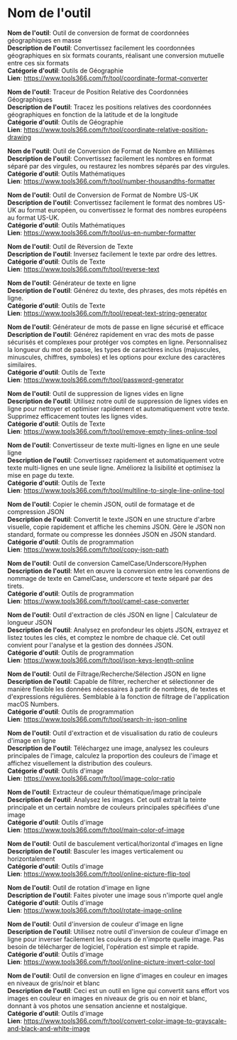 # Nom de l'outil

**Nom de l'outil**: Outil de conversion de format de coordonnées géographiques en masse  
**Description de l'outil**: Convertissez facilement les coordonnées géographiques en six formats courants, réalisant une conversion mutuelle entre ces six formats  
**Catégorie d'outil**: Outils de Géographie  
**Lien**: https://www.tools366.com/fr/tool/coordinate-format-converter


**Nom de l'outil**: Traceur de Position Relative des Coordonnées Géographiques  
**Description de l'outil**: Tracez les positions relatives des coordonnées géographiques en fonction de la latitude et de la longitude  
**Catégorie d'outil**: Outils de Géographie  
**Lien**: https://www.tools366.com/fr/tool/coordinate-relative-position-drawing


**Nom de l'outil**: Outil de Conversion de Format de Nombre en Millièmes  
**Description de l'outil**: Convertissez facilement les nombres en format séparé par des virgules, ou restaurez les nombres séparés par des virgules.  
**Catégorie d'outil**: Outils Mathématiques  
**Lien**: https://www.tools366.com/fr/tool/number-thousandths-formatter


**Nom de l'outil**: Outil de Conversion de Format de Nombre US-UK  
**Description de l'outil**: Convertissez facilement le format des nombres US-UK au format européen, ou convertissez le format des nombres européens au format US-UK.  
**Catégorie d'outil**: Outils Mathématiques  
**Lien**: https://www.tools366.com/fr/tool/us-en-number-formatter


**Nom de l'outil**: Outil de Réversion de Texte  
**Description de l'outil**: Inversez facilement le texte par ordre des lettres.  
**Catégorie d'outil**: Outils de Texte  
**Lien**: https://www.tools366.com/fr/tool/reverse-text


**Nom de l'outil**: Générateur de texte en ligne  
**Description de l'outil**: Générez du texte, des phrases, des mots répétés en ligne.  
**Catégorie d'outil**: Outils de Texte  
**Lien**: https://www.tools366.com/fr/tool/repeat-text-string-generator


**Nom de l'outil**: Générateur de mots de passe en ligne sécurisé et efficace  
**Description de l'outil**: Générez rapidement en vrac des mots de passe sécurisés et complexes pour protéger vos comptes en ligne. Personnalisez la longueur du mot de passe, les types de caractères inclus (majuscules, minuscules, chiffres, symboles) et les options pour exclure des caractères similaires.  
**Catégorie d'outil**: Outils de Texte  
**Lien**: https://www.tools366.com/fr/tool/password-generator


**Nom de l'outil**: Outil de suppression de lignes vides en ligne  
**Description de l'outil**: Utilisez notre outil de suppression de lignes vides en ligne pour nettoyer et optimiser rapidement et automatiquement votre texte. Supprimez efficacement toutes les lignes vides.  
**Catégorie d'outil**: Outils de Texte  
**Lien**: https://www.tools366.com/fr/tool/remove-empty-lines-online-tool


**Nom de l'outil**: Convertisseur de texte multi-lignes en ligne en une seule ligne  
**Description de l'outil**: Convertissez rapidement et automatiquement votre texte multi-lignes en une seule ligne. Améliorez la lisibilité et optimisez la mise en page du texte.  
**Catégorie d'outil**: Outils de Texte  
**Lien**: https://www.tools366.com/fr/tool/multiline-to-single-line-online-tool


**Nom de l'outil**: Copier le chemin JSON, outil de formatage et de compression JSON  
**Description de l'outil**: Convertit le texte JSON en une structure d'arbre visuelle, copie rapidement et affiche les chemins JSON. Gère le JSON non standard, formate ou compresse les données JSON en JSON standard.  
**Catégorie d'outil**: Outils de programmation  
**Lien**: https://www.tools366.com/fr/tool/copy-json-path


**Nom de l'outil**: Outil de conversion CamelCase/Underscore/Hyphen  
**Description de l'outil**: Met en œuvre la conversion entre les conventions de nommage de texte en CamelCase, underscore et texte séparé par des tirets.  
**Catégorie d'outil**: Outils de programmation  
**Lien**: https://www.tools366.com/fr/tool/camel-case-converter


**Nom de l'outil**: Outil d'extraction de clés JSON en ligne | Calculateur de longueur JSON  
**Description de l'outil**: Analysez en profondeur les objets JSON, extrayez et listez toutes les clés, et comptez le nombre de chaque clé. Cet outil convient pour l'analyse et la gestion des données JSON.  
**Catégorie d'outil**: Outils de programmation  
**Lien**: https://www.tools366.com/fr/tool/json-keys-length-online


**Nom de l'outil**: Outil de Filtrage/Recherche/Sélection JSON en ligne  
**Description de l'outil**: Capable de filtrer, rechercher et sélectionner de manière flexible les données nécessaires à partir de nombres, de textes et d'expressions régulières. Semblable à la fonction de filtrage de l'application macOS Numbers.  
**Catégorie d'outil**: Outils de programmation  
**Lien**: https://www.tools366.com/fr/tool/search-in-json-online


**Nom de l'outil**: Outil d'extraction et de visualisation du ratio de couleurs d'image en ligne  
**Description de l'outil**: Téléchargez une image, analysez les couleurs principales de l'image, calculez la proportion des couleurs de l'image et affichez visuellement la distribution des couleurs.  
**Catégorie d'outil**: Outils d'image  
**Lien**: https://www.tools366.com/fr/tool/image-color-ratio


**Nom de l'outil**: Extracteur de couleur thématique/image principale  
**Description de l'outil**: Analysez les images. Cet outil extrait la teinte principale et un certain nombre de couleurs principales spécifiées d'une image  
**Catégorie d'outil**: Outils d'image  
**Lien**: https://www.tools366.com/fr/tool/main-color-of-image


**Nom de l'outil**: Outil de basculement vertical/horizontal d'images en ligne  
**Description de l'outil**: Basculer les images verticalement ou horizontalement  
**Catégorie d'outil**: Outils d'image  
**Lien**: https://www.tools366.com/fr/tool/online-picture-flip-tool


**Nom de l'outil**: Outil de rotation d'image en ligne  
**Description de l'outil**: Faites pivoter une image sous n'importe quel angle  
**Catégorie d'outil**: Outils d'image  
**Lien**: https://www.tools366.com/fr/tool/rotate-image-online


**Nom de l'outil**: Outil d'inversion de couleur d'image en ligne  
**Description de l'outil**: Utilisez notre outil d'inversion de couleur d'image en ligne pour inverser facilement les couleurs de n'importe quelle image. Pas besoin de télécharger de logiciel, l'opération est simple et rapide.  
**Catégorie d'outil**: Outils d'image  
**Lien**: https://www.tools366.com/fr/tool/online-picture-invert-color-tool


**Nom de l'outil**: Outil de conversion en ligne d'images en couleur en images en niveaux de gris/noir et blanc  
**Description de l'outil**: Ceci est un outil en ligne qui convertit sans effort vos images en couleur en images en niveaux de gris ou en noir et blanc, donnant à vos photos une sensation ancienne et nostalgique.  
**Catégorie d'outil**: Outils d'image  
**Lien**: https://www.tools366.com/fr/tool/convert-color-image-to-grayscale-and-black-and-white-image


